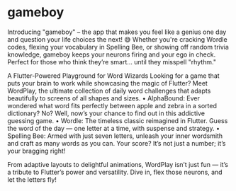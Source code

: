 # gameboy

Introducing "gameboy" – the app that makes you feel like a genius one day and question your life choices the next! 😅 Whether you're cracking Wordle codes, flexing your vocabulary in Spelling Bee, or showing off random trivia knowledge, gameboy keeps your neurons firing and your ego in check. Perfect for those who think they’re smart… until they misspell "rhythm."

A Flutter-Powered Playground for Word Wizards
Looking for a game that puts your brain to work while showcasing the magic of Flutter? Meet WordPlay, the ultimate collection of daily word challenges that adapts beautifully to screens of all shapes and sizes.
	•	AlphaBound: Ever wondered what word fits perfectly between apple and zebra in a sorted dictionary? No? Well, now’s your chance to find out in this addictive guessing game.
	•	Wordle: The timeless classic reimagined in Flutter. Guess the word of the day — one letter at a time, with suspense and strategy.
	•	Spelling Bee: Armed with just seven letters, unleash your inner wordsmith and craft as many words as you can. Your score? It’s not just a number; it’s your bragging right!

From adaptive layouts to delightful animations, WordPlay isn’t just fun — it’s a tribute to Flutter’s power and versatility. Dive in, flex those neurons, and let the letters fly!
